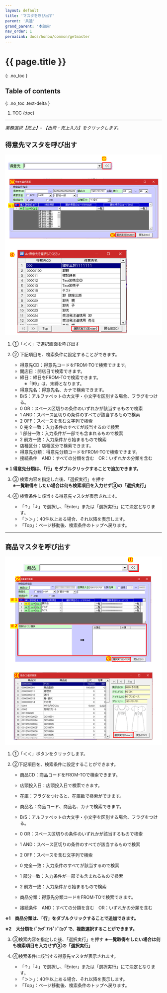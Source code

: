 ```yaml
---
layout: default
title: 'マスタを呼び出す'
parent: '共通'
grand_parent: '本部用'
nav_order: 1
permalink: docs/honbu/common/getmaster
---
```


# {{ page.title }}
{: .no_toc }

## Table of contents
{: .no_toc .text-delta }

1. TOC
{:toc}

---

*業務選択【売上】- 【出荷・売上入力】をクリックします。*

## 得意先マスタを呼び出す

<a href="/docs/1-HONBU/img/01-common/getmaster-tokui.PNG" target="_blank">
<img src="/docs/1-HONBU/img/01-common/getmaster-tokui.PNG" alt="search tokui">
</a>

1. ①「＜＜」で選択画面を呼び出す

2. ② 下記項目を、検索条件に設定することができます。
    - 得意先CD：得意先コードをFROM-TOで検索できます。
    - 開店日：開店日で検索できます。
    - 締日：締日をFROM-TOで検索できます。<br>
    　※「99」は、末締となります。
    - 得意先名：得意先名、カナで検索できます。
    - B/S：アルファベットの大文字・小文字を区別する場合、フラグをつける。
    - 0 OR：スペース区切りの条件のいずれかが該当するもので検索
    - 1 AND：スペース区切りの条件のすべてが該当するもので検索
    - 2 OFF：スペースを含む文字列で検索
    - 0 完全一致：入力条件のすべてが該当するので検索
    - 1 部分一致：入力条件が一部でも含まれるもので検索
    - 2 前方一致：入力条件から始まるもので検索
    - 店種区分：店種区分で検索できます。
    - 得意先分類：得意先分類コードをFROM-TOで検索できます。
    - 接続条件　AND：すべての分類を含む　OR：いずれかの分類を含む

**※１得意先分類は、「行」をダブルクリックすることで追加できます。**

3. ③ 検索内容を指定した後、「選択実行」を押す <br>
**※一覧取得をしたい場合は何も検索項目を入力せず③の「選択実行」**

4. ④ 検索条件に該当する得意先マスタが表示されます。<br>
    - 「↑」「↓」で選択し、「Enter」または「選択実行」にて決定となります。
    - 「＞＞」：40件以上ある場合、それ以降を表示します。
    - 「Top」：ページ移動後、検索条件のトップへ戻ります。

---

## 商品マスタを呼び出す

<a href="/docs/1-HONBU/img/01-common/getmaster-shohin.PNG" target="_blank">
<img src="/docs/1-HONBU/img/01-common/getmaster-shohin.PNG" alt="search shohin">
</a>

1. ①「＜＜」ボタンをクリックします。

2. ②下記項目を、検索条件に設定することができます。
    - 商品CD：商品コードをFROM-TOで検索できます。
    - 店頭投入日：店頭投入日で検索できます。
    - 在庫：フラグをつけると、在庫数で検索ができます。
    - 商品名：商品コード、商品名、カナで検索できます。
    - B/S：アルファベットの大文字・小文字を区別する場合、フラグをつける。
    - 0 OR：スペース区切りの条件のいずれかが該当するもので検索
    - 1 AND：スペース区切りの条件のすべてが該当するもので検索
    - 2 OFF：スペースを含む文字列で検索
    - 0 完全一致：入力条件のすべてが該当するので検索
    - 1 部分一致：入力条件が一部でも含まれるもので検索
    - 2 前方一致：入力条件から始まるもので検索

    - 商品分類：得意先分類コードをFROM-TOで検索できます。
    - 接続条件　AND：すべての分類を含む　OR：いずれかの分類を含む

**※1　商品分類は、「行」をダブルクリックすることで追加できます。**

**※2　大分類をﾄﾞﾗｯｸﾞｱﾝﾄﾞﾄﾞﾛｯﾌﾟで、複数選択することができます。**

3. ③検索内容を指定した後、「選択実行」を押す
**※一覧取得をしたい場合は何も検索項目を入力せず③の「選択実行」**

4. ④検索条件に該当する得意先マスタが表示されます。
    - 「↑」「↓」で選択し、「Enter」または「選択実行」にて決定となります。
    - 「＞＞」：40件以上ある場合、それ以降を表示します。
    - 「Top」：ページ移動後、検索条件のトップへ戻ります。